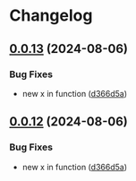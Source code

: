 # Changelog

## [0.0.13](https://github.com/ksanchezq17/git-action-CI/compare/v0.0.12...v0.0.13) (2024-08-06)


### Bug Fixes

* new x in function ([d366d5a](https://github.com/ksanchezq17/git-action-CI/commit/d366d5a32341718537e359083bd4ecbf30657476))

## [0.0.12](https://github.com/ksanchezq17/git-action-CI/compare/v0.0.11...v0.0.12) (2024-08-06)


### Bug Fixes

* new x in function ([d366d5a](https://github.com/ksanchezq17/git-action-CI/commit/d366d5a32341718537e359083bd4ecbf30657476))
